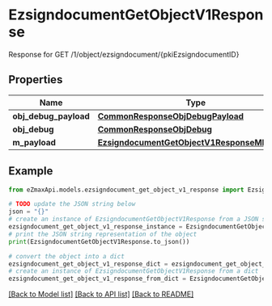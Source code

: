 # EzsigndocumentGetObjectV1Response

Response for GET /1/object/ezsigndocument/{pkiEzsigndocumentID}

## Properties

Name | Type | Description | Notes
------------ | ------------- | ------------- | -------------
**obj_debug_payload** | [**CommonResponseObjDebugPayload**](CommonResponseObjDebugPayload.md) |  | 
**obj_debug** | [**CommonResponseObjDebug**](CommonResponseObjDebug.md) |  | [optional] 
**m_payload** | [**EzsigndocumentGetObjectV1ResponseMPayload**](EzsigndocumentGetObjectV1ResponseMPayload.md) |  | 

## Example

```python
from eZmaxApi.models.ezsigndocument_get_object_v1_response import EzsigndocumentGetObjectV1Response

# TODO update the JSON string below
json = "{}"
# create an instance of EzsigndocumentGetObjectV1Response from a JSON string
ezsigndocument_get_object_v1_response_instance = EzsigndocumentGetObjectV1Response.from_json(json)
# print the JSON string representation of the object
print(EzsigndocumentGetObjectV1Response.to_json())

# convert the object into a dict
ezsigndocument_get_object_v1_response_dict = ezsigndocument_get_object_v1_response_instance.to_dict()
# create an instance of EzsigndocumentGetObjectV1Response from a dict
ezsigndocument_get_object_v1_response_from_dict = EzsigndocumentGetObjectV1Response.from_dict(ezsigndocument_get_object_v1_response_dict)
```
[[Back to Model list]](../README.md#documentation-for-models) [[Back to API list]](../README.md#documentation-for-api-endpoints) [[Back to README]](../README.md)



